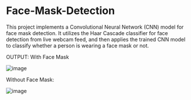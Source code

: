 # Face-Mask-Detection
This project implements a Convolutional Neural Network (CNN) model for face mask detection. It utilizes the Haar Cascade classifier for face detection from live webcam feed, and then applies the trained CNN model to classify whether a person is wearing a face mask or not.

OUTPUT:
With Face Mask 

![image](https://github.com/Asish45vishnu/Face-Mask-Detection/assets/81902775/c4b06124-0236-4bc3-bace-71e08ea7fd29)



Without Face Mask:
 
![image](https://github.com/Asish45vishnu/Face-Mask-Detection/assets/81902775/6b809a7c-4b14-423c-8b8f-8f15aa0bd926)
